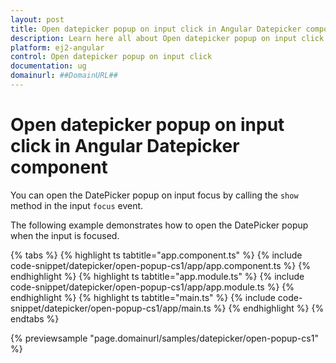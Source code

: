 ```yaml
---
layout: post
title: Open datepicker popup on input click in Angular Datepicker component | Syncfusion
description: Learn here all about Open datepicker popup on input click in Syncfusion Angular Datepicker component of Syncfusion Essential JS 2 and more.
platform: ej2-angular
control: Open datepicker popup on input click 
documentation: ug
domainurl: ##DomainURL##
---
```


# Open datepicker popup on input click in Angular Datepicker component

You can open the DatePicker popup on input focus by calling the `show` method in the input `focus` event.

The following example demonstrates how to open the DatePicker popup when the input is focused.

{% tabs %}
{% highlight ts tabtitle="app.component.ts" %}
{% include code-snippet/datepicker/open-popup-cs1/app/app.component.ts %}
{% endhighlight %}
{% highlight ts tabtitle="app.module.ts" %}
{% include code-snippet/datepicker/open-popup-cs1/app/app.module.ts %}
{% endhighlight %}
{% highlight ts tabtitle="main.ts" %}
{% include code-snippet/datepicker/open-popup-cs1/app/main.ts %}
{% endhighlight %}
{% endtabs %}
  
{% previewsample "page.domainurl/samples/datepicker/open-popup-cs1" %}
